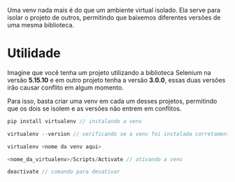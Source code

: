 Uma venv nada mais é do que um ambiente virtual isolado. Ela serve para isolar o projeto de outros, permitindo que baixemos diferentes versões de uma mesma biblioteca.

# Utilidade
Imagine que você tenha um projeto utilizando a biblioteca Selenium na versão **5.15.10** e em outro projeto tenha a versão **3.0.0**, essas duas versões irão causar conflito em algum momento.

Para isso, basta criar uma venv em cada um desses projetos, permitindo que os dois se isolem e as versões não entrem em conflitos.

```c
pip install virtualenv // instalando a venv

virtualenv --version // verificando se a venv foi instalada corretamente

virtualenv <nome da venv aqui>

<nome_da_virtualenv>/Scripts/Activate // ativando a venv

deactivate // comando para desativar
```